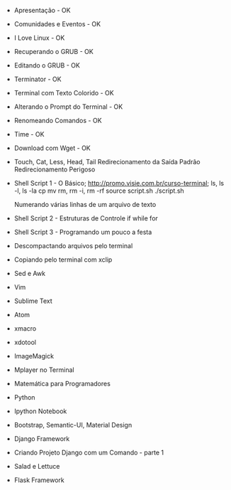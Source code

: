 * Apresentação - OK
* Comunidades e Eventos - OK
* I Love Linux - OK
* Recuperando o GRUB - OK
* Editando o GRUB - OK
* Terminator - OK
* Terminal com Texto Colorido - OK
* Alterando o Prompt do Terminal - OK
* Renomeando Comandos - OK
* Time - OK
* Download com Wget - OK
* Touch, Cat, Less, Head, Tail
    Redirecionamento da Saída Padrão
        Redirecionamento Perigoso

* Shell Script 1 - O Básico;
    http://promo.visie.com.br/curso-terminal;
    ls, ls -l, ls -la
    cp
    mv
    rm, rm -i, rm -rf
    source script.sh
    ./script.sh

    Numerando várias linhas de um arquivo de texto

* Shell Script 2 - Estruturas de Controle
    if
    while
    for

* Shell Script 3 - Programando um pouco
    a festa

* Descompactando arquivos pelo terminal
* Copiando pelo terminal com xclip
* Sed e Awk
* Vim
* Sublime Text
* Atom
* xmacro
* xdotool
* ImageMagick
* Mplayer no Terminal
* Matemática para Programadores
* Python
* Ipython Notebook
* Bootstrap, Semantic-UI, Material Design
* Django Framework
* Criando Projeto Django com um Comando - parte 1
* Salad e Lettuce
* Flask Framework
